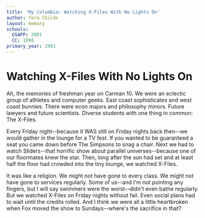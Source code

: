 ```yaml
---
title: 'My Columbia: Watching X-Files With No Lights On'
author: Tera Childs
layout: memory
schools:
  GSAPP: 2001
  CC: 1998
primary_year: 2001
---
```

# Watching X-Files With No Lights On

Ah, the memories of freshman year on Carman 10. We were an eclectic group of athletes and computer geeks. East coast sophisticates and west coast bunnies. There were econ majors and philosophy minors. Future lawyers and future scientists. Diverse students with one thing in common: The X-Files.

Every Friday night--because it WAS still on Friday nights back then--we would gather in the lounge for a TV fest. If you wanted to be guaranteed a seat you came down before The Simpsons to snag a chair. Next we had to watch Sliders--that horrific show about parallel universes--because one of our floormates knew the star. Then, long after the sun had set and at least half the floor had crowded into the tiny lounge, we watched X-Files.

It was like a religion. We might not have gone to every class. We might not have gone to services regularly. Some of us--and I'm not pointing any fingers, but I will say swimmers were the worst--didn't even bathe regularly. But we watched X-Files on Friday nights without fail. Even social plans had to wait until the credits rolled. And I think we were all a little heartbroken when Fox moved the show to Sundays--where's the sacrifice in that?
